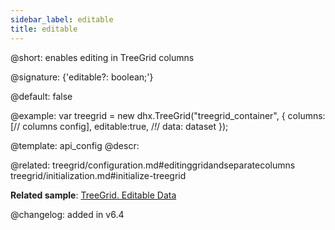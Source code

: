 ```yaml
---
sidebar_label: editable
title: editable
---          
```


@short: enables editing in TreeGrid columns

@signature: {'editable?: boolean;'}

@default: false

@example: 
var treegrid = new dhx.TreeGrid("treegrid_container", {
	columns: [// columns config],
	editable:true, /*!*/
	data: dataset
});


@template:	api_config
@descr: 

@related:
treegrid/configuration.md#editinggridandseparatecolumns
treegrid/initialization.md#initialize-treegrid

**Related sample**: [TreeGrid. Editable Data](https://snippet.dhtmlx.com/sdbfbv2n)

@changelog: added in v6.4